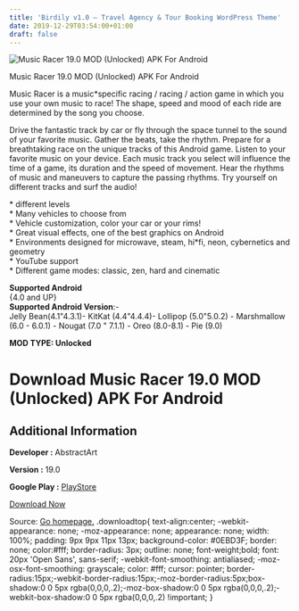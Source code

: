 ```yaml
---
title: 'Birdily v1.0 – Travel Agency & Tour Booking WordPress Theme'
date: 2019-12-29T03:54:00+01:00
draft: false
---
```


![Music Racer 19.0 MOD (Unlocked) APK For Android](https://i0.wp.com/apkhome.net/wp-content/uploads/2019/12/Music-Racer-19.0-MOD-Unlocked.png "Music Racer 19.0 MOD (Unlocked) APK For Android")

  

Music Racer 19.0 MOD (Unlocked) APK For Android

Music Racer is a music\*specific racing / racing / action game in which you use your own music to race! The shape, speed and mood of each ride are determined by the song you choose.

Drive the fantastic track by car or fly through the space tunnel to the sound of your favorite music. Gather the beats, take the rhythm. Prepare for a breathtaking race on the unique tracks of this Android game. Listen to your favorite music on your device. Each music track you select will influence the time of a game, its duration and the speed of movement. Hear the rhythms of music and maneuvers to capture the passing rhythms. Try yourself on different tracks and surf the audio!

\* different levels  
\* Many vehicles to choose from  
\* Vehicle customization, color your car or your rims!  
\* Great visual effects, one of the best graphics on Android  
\* Environments designed for microwave, steam, hi\*fi, neon, cybernetics and geometry  
\* YouTube support  
\* Different game modes: classic, zen, hard and cinematic

**Supported Android**  
{4.0 and UP}  
**Supported Android Version**:-  
Jelly Bean(4.1"4.3.1)- KitKat (4.4"4.4.4)- Lollipop (5.0"5.0.2) - Marshmallow (6.0 - 6.0.1) - Nougat (7.0 " 7.1.1) - Oreo (8.0-8.1) - Pie (9.0)

**MOD TYPE: Unlocked**

Download Music Racer 19.0 MOD (Unlocked) APK For Android
========================================================

Additional Information
----------------------

**Developer :** AbstractArt

**Version :** 19.0

**Google Play :** [PlayStore](https://play.google.com/store/apps/details?id=com.abstractart.music_racer)

  

[Download Now](https://store4app.co/post/music-racer-19-0-mod-unlocked-apk-for-android_1577544971)

  
Source: [Go homepage.](https://store4app.co/post/music-racer-19-0-mod-unlocked-apk-for-android_1577544971) .downloadtop{ text-align:center; -webkit-appearance: none; -moz-appearance: none; appearance: none; width: 100%; padding: 9px 9px 11px 13px; background-color: #0EBD3F; border: none; color:#fff; border-radius: 3px; outline: none; font-weight;bold; font: 20px 'Open Sans', sans-serif; -webkit-font-smoothing: antialiased; -moz-osx-font-smoothing: grayscale; color: #fff; cursor: pointer; border-radius:15px;-webkit-border-radius:15px;-moz-border-radius:5px;box-shadow:0 0 5px rgba(0,0,0,.2);-moz-box-shadow:0 0 5px rgba(0,0,0,.2);-webkit-box-shadow:0 0 5px rgba(0,0,0,.2) !important; }